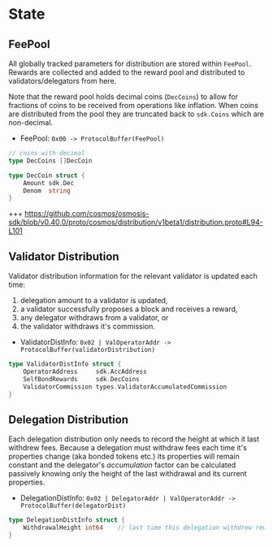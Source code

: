 <!--
order: 2
-->

# State

## FeePool

All globally tracked parameters for distribution are stored within
`FeePool`. Rewards are collected and added to the reward pool and
distributed to validators/delegators from here.

Note that the reward pool holds decimal coins (`DecCoins`) to allow
for fractions of coins to be received from operations like inflation.
When coins are distributed from the pool they are truncated back to
`sdk.Coins` which are non-decimal.

- FeePool:  `0x00 -> ProtocolBuffer(FeePool)`

```go
// coins with decimal
type DecCoins []DecCoin

type DecCoin struct {
    Amount sdk.Dec
    Denom  string
}
```

+++ https://github.com/cosmos/osmosis-sdk/blob/v0.40.0/proto/cosmos/distribution/v1beta1/distribution.proto#L94-L101

## Validator Distribution

Validator distribution information for the relevant validator is updated each time:

 1. delegation amount to a validator is updated,
 2. a validator successfully proposes a block and receives a reward,
 3. any delegator withdraws from a validator, or
 4. the validator withdraws it's commission.

- ValidatorDistInfo:  `0x02 | ValOperatorAddr -> ProtocolBuffer(validatorDistribution)`

```go
type ValidatorDistInfo struct {
    OperatorAddress     sdk.AccAddress
    SelfBondRewards     sdk.DecCoins
    ValidatorCommission types.ValidatorAccumulatedCommission
}
```

## Delegation Distribution

Each delegation distribution only needs to record the height at which it last
withdrew fees. Because a delegation must withdraw fees each time it's
properties change (aka bonded tokens etc.) its properties will remain constant
and the delegator's _accumulation_ factor can be calculated passively knowing
only the height of the last withdrawal and its current properties.

- DelegationDistInfo: `0x02 | DelegatorAddr | ValOperatorAddr -> ProtocolBuffer(delegatorDist)`

```go
type DelegationDistInfo struct {
    WithdrawalHeight int64    // last time this delegation withdrew rewards
}
```
